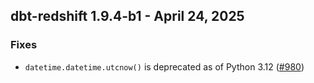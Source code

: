 ## dbt-redshift 1.9.4-b1 - April 24, 2025

### Fixes

- `datetime.datetime.utcnow()` is deprecated as of Python 3.12 ([#980](https://github.com/dbt-labs/dbt-adapters/issues/980))
